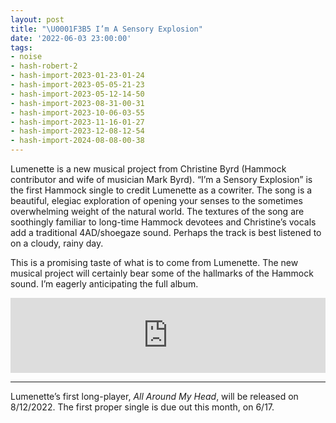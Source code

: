 ```yaml
---
layout: post
title: "\U0001F3B5 I’m A Sensory Explosion"
date: '2022-06-03 23:00:00'
tags:
- noise
- hash-robert-2
- hash-import-2023-01-23-01-24
- hash-import-2023-05-05-21-23
- hash-import-2023-05-12-14-50
- hash-import-2023-08-31-00-31
- hash-import-2023-10-06-03-55
- hash-import-2023-11-16-01-27
- hash-import-2023-12-08-12-54
- hash-import-2024-08-08-00-38
---
```


Lumenette is a new musical project from Christine Byrd (Hammock contributor and wife of musician Mark Byrd). “I’m a Sensory Explosion” is the first Hammock single to credit Lumenette as a cowriter. The song is a beautiful, elegiac exploration of opening your senses to the sometimes overwhelming weight of the natural world. The textures of the song are soothingly familiar to long-time Hammock devotees and Christine’s vocals add a traditional 4AD/shoegaze sound. Perhaps the track is best listened to on a cloudy, rainy day.

This is a promising taste of what is to come from Lumenette. The new musical project will certainly bear some of the hallmarks of the Hammock sound. I’m eagerly anticipating the full album.

<!--kg-card-begin: html--><iframe style="border: 0; width: 100%; height: 120px;" src="https://bandcamp.com/EmbeddedPlayer/track=2852414929/size=large/bgcol=333333/linkcol=0f91ff/tracklist=false/artwork=small/transparent=true/" seamless><a href="https://shop.hammockmusic.com/track/im-a-sensory-explosion-featuring-lumenette">I'm a Sensory Explosion (Featuring Lumenette) by Hammock</a></iframe><!--kg-card-end: html-->
* * *

Lumenette’s first long-player, _All Around My Head_, will be released on 8/12/2022. The first proper single is due out this month, on 6/17.

